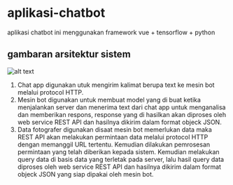 # aplikasi-chatbot
aplikasi chatbot ini menggunakan framework vue + tensorflow + python

## gambaran arsitektur sistem
![alt text](1.png "Description goes here")

1. Chat app digunakan utuk mengirim kalimat berupa text ke mesin bot melalui protocol HTTP.
2. Mesin bot digunakan untuk membuat model yang di buat ketika menjalankan server dan menerima text dari chat app untuk menganalisa dan memberikan respons, response yang di hasilkan akan diproses oleh web service REST API dan hasilnya dikirim dalam format objeck JSON.
3. Data fotografer digunakan disaat mesin bot memerlukan data maka REST API akan melakukan permintaan data melalui protocol HTTP dengan memanggil URL tertentu. Kemudian dilakukan pemrosesan permintaan yang telah diberikan kepada sistem. Kemudian melakukan query data di basis data yang terletak pada server, lalu hasil query data diproses oleh web service REST API dan hasilnya dikirim dalam format objeck JSON yang siap dipakai oleh mesin bot.

